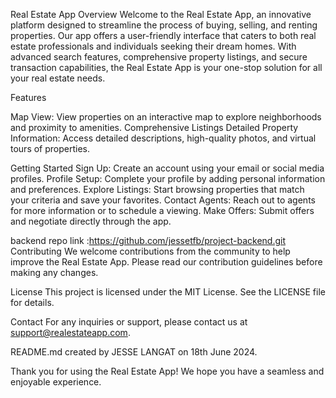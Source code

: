 Real Estate App
Overview
Welcome to the Real Estate App, an innovative platform designed to streamline the process of buying, selling, and renting properties. Our app offers a user-friendly interface that caters to both real estate professionals and individuals seeking their dream homes. With advanced search features, comprehensive property listings, and secure transaction capabilities, the Real Estate App is your one-stop solution for all your real estate needs.

Features

Map View: View properties on an interactive map to explore neighborhoods and proximity to amenities.
Comprehensive Listings
Detailed Property Information: Access detailed descriptions, high-quality photos, and virtual tours of properties.

Getting Started
Sign Up: Create an account using your email or social media profiles.
Profile Setup: Complete your profile by adding personal information and preferences.
Explore Listings: Start browsing properties that match your criteria and save your favorites.
Contact Agents: Reach out to agents for more information or to schedule a viewing.
Make Offers: Submit offers and negotiate directly through the app.

backend repo link :https://github.com/jessetfb/project-backend.git
Contributing
We welcome contributions from the community to help improve the Real Estate App. Please read our contribution guidelines before making any changes.

License
This project is licensed under the MIT License. See the LICENSE file for details.

Contact
For any inquiries or support, please contact us at support@realestateapp.com.

README.md created by JESSE LANGAT on 18th June 2024.

Thank you for using the Real Estate App! We hope you have a seamless and enjoyable experience.

